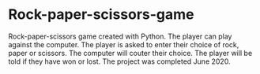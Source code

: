 # Rock-paper-scissors-game
Rock-paper-scissors game created with Python.
The player can play against the computer.
The player is asked to enter their choice of rock, paper or scissors.
The computer will couter their choice.
The player will be told if they have won or lost.
The project was completed June 2020.
